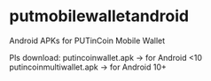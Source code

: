 # putmobilewalletandroid
Android APKs for PUTinCoin Mobile Wallet

Pls download:
putincoinwallet.apk -> for Android <10
putincoinmultiwallet.apk -> for Android 10+
